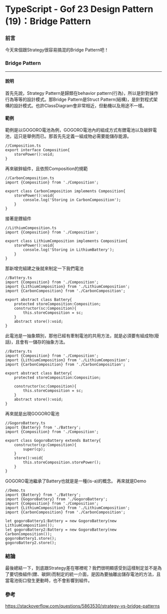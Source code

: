 # TypeScript - Gof 23 Design Pattern (19)：Bridge Pattern
### 前言
今天來個跟Strategy很容易搞混的Bridge Pattern吧！

### Bridge Pattern
---
#### 說明
首先先說，Strategy Pattern是歸類在behavior pattern(行為)，所以是針對操作行為等等的設計模式。那Bridge Pattern是Struct Pattern(結構)，是針對程式架構的設計模式。也許ClassDiagram會非常相近，但動機以及用途不一樣。

#### 範例
範例是以GOGORO電池為例，GOGORO電池內的組成方式有鋰電池以及碳鋅電池，這只是舉例而已。那首先先定義一組成物必需要能儲存能源。
```
//Composition.ts
export interface Composition{
    storePower():void;
}
```
再來碳鋅組件，且依照Composition的規範
```
//CarbonComposition.ts
import {Composition} from './Composition';

export class CarbonComposition implements Composition{
    storePower():void{
        console.log('Storing in CarbonComposition');
    }   
}
```
接著是鋰組件
```
//LithiumComposition.ts
import {Composition} from './Composition';

export class LithiumComposition implements Composition{
    storePower():void{
        console.log('Storing in LithiumBattery');
    }   
}
```

那新增完組建之後就來制定一下我們電池
```
//Battery.ts
import {Composition} from './Composition';
import {LithiumComposition} from './LithiumComposition';
import {CarbonComposition} from './CarbonComposition';

export abstract class Battery{
    protected storeComposition:Composition;
    constructor(sc:Composition){
        this.storeComposition = sc;
    }
    abstract store():void;    
}
```

此電池是一抽象類別，那他已經有牽制電池的共用方法，就是必須要有組成物(廢話)，且會有一儲存的抽象方法。
```
//Battery.ts
import {Composition} from './Composition';
import {LithiumComposition} from './LithiumComposition';
import {CarbonComposition} from './CarbonComposition';

export abstract class Battery{
    protected storeComposition:Composition;
    
    constructor(sc:Composition){
        this.storeComposition = sc;
    }
    abstract store():void;    
}
```

再來就是出現GOGORO電池
```
//GogoroBattery.ts
import {Battery} from './Battery';
import {Composition} from './Composition';

export class GogoroBattery extends Battery{
    constructor(cp:Composition){
        super(cp);
    }
    store():void{
        this.storeComposition.storePower();
    }
}
```
GOGORO電池繼承了Battery也就是是一種(is-a)的概念。
再來就是Demo
```
//Demo.ts
import {Battery} from './Battery';
import {GogoroBattery} from './GogoroBattery';
import {Composition} from './Composition';
import {LithiumComposition} from './LithiumComposition';
import {CarbonComposition} from './CarbonComposition';

let gogoroBattery1:Battery = new GogoroBattery(new LithiumComposition());
let gogoroBattery2:Battery = new GogoroBattery(new CarbonComposition());
gogoroBattery1.store();
gogoroBattery2.store();
```

### 結論
最後總結一下，到底跟Strategy差在哪裡呢？我們很明顯感受到這樣制定並不是為了要切換組件(鋰、碳鋅)而制定的統一介面，是因為要抽離出儲存電池的方法，且當電池街口發生更動時，也不會影響到組件。

### 參考
https://stackoverflow.com/questions/5863530/strategy-vs-bridge-patterns